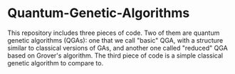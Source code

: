 # Quantum-Genetic-Algorithms
This repository includes three pieces of code. Two of them are quantum genetic algorithms (QGAs): one that we call "basic" QGA, with a structure similar to classical versions of GAs, and another one called "reduced" QGA based on Grover's algorithm. The third piece of code is a simple classical genetic algorithm to compare to. 
